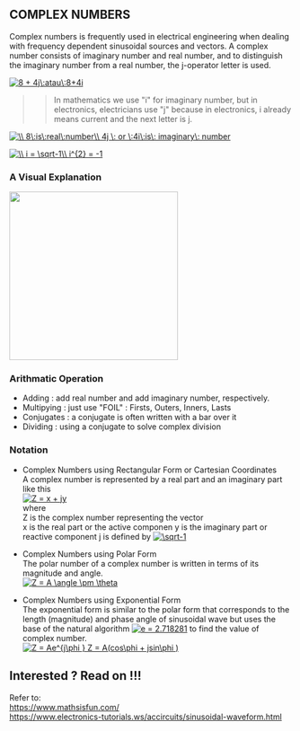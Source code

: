 ## COMPLEX NUMBERS

Complex numbers is frequently used in electrical engineering when dealing with frequency dependent sinusoidal sources and vectors. 
A complex number consists of imaginary number and real number, and to distinguish the imaginary number from a real number, the j-operator letter is used.

<a href="https://www.codecogs.com/eqnedit.php?latex=8&space;&plus;&space;4j\:atau\:8&plus;4i" target="_blank"><img src="https://latex.codecogs.com/gif.latex?8&space;&plus;&space;4j\:atau\:8&plus;4i" title="8 + 4j\:atau\:8+4i" /></a>  
  


>>In mathematics we use "i" for imaginary number, but in electronics, electricians use "j" because in electronics, i already means current and the next letter is j.    
  
<a href="https://www.codecogs.com/eqnedit.php?latex=\\&space;8\:is\:real\:number\\&space;4j&space;\:&space;or&space;\:4i\:is\:&space;imaginary\:&space;number" target="_blank"><img src="https://latex.codecogs.com/gif.latex?\\&space;8\:is\:real\:number\\&space;4j&space;\:&space;or&space;\:4i\:is\:&space;imaginary\:&space;number" title="\\ 8\:is\:real\:number\\ 4j \: or \:4i\:is\: imaginary\: number" /></a>  

<a href="https://www.codecogs.com/eqnedit.php?latex=\\&space;i&space;=&space;\sqrt-1\\&space;i^{2}&space;=&space;-1" target="_blank"><img src="https://latex.codecogs.com/gif.latex?\\&space;i&space;=&space;\sqrt-1\\&space;i^{2}&space;=&space;-1" title="\\ i = \sqrt-1\\ i^{2} = -1" /></a>  

  

### A Visual Explanation  
<img src="https://github.com/whentea/afbeldingeen/blob/master/complex-plane.svg" width="300">  

### Arithmatic Operation  
- Adding :  add real number and add imaginary number, respectively.
- Multipying  : just use "FOIL" : Firsts, Outers, Inners, Lasts
- Conjugates  : a conjugate is often written with a bar over it
- Dividing  : using a conjugate to solve complex division

### Notation

* Complex Numbers using Rectangular Form  or Cartesian Coordinates  
A complex number is represented by a real part and an imaginary part like this  
<a href="https://www.codecogs.com/eqnedit.php?latex=Z&space;=&space;x&space;&plus;&space;jy" target="_blank"><img src="https://latex.codecogs.com/gif.latex?Z&space;=&space;x&space;&plus;&space;jy" title="Z = x + jy" /></a>  
where  
Z is the complex number representing the vector  
x is the real part or the active componen
y is the imaginary part or reactive component
j is defined by <a href="https://www.codecogs.com/eqnedit.php?latex=\sqrt-1" target="_blank"><img src="https://latex.codecogs.com/gif.latex?\sqrt-1" title="\sqrt-1" /></a>

* Complex Numbers using Polar Form  
The polar number of a complex number is written in terms of its magnitude and angle.  
<a href="https://www.codecogs.com/eqnedit.php?latex=Z&space;=&space;A&space;\angle&space;\pm&space;\theta" target="_blank"><img src="https://latex.codecogs.com/gif.latex?Z&space;=&space;A&space;\angle&space;\pm&space;\theta" title="Z = A \angle \pm \theta" /></a>  


* Complex Numbers using Exponential Form  
The exponential form is similar to the polar form that corresponds to the length (magnitude) and phase angle of sinusoidal wave but uses the base of the natural algorithm <a href="https://www.codecogs.com/eqnedit.php?latex=e&space;=&space;2.718281" target="_blank"><img src="https://latex.codecogs.com/gif.latex?e&space;=&space;2.718281" title="e = 2.718281" /></a> to find the value of complex number.  
<a href="https://www.codecogs.com/eqnedit.php?latex=Z&space;=&space;Ae^{j\phi&space;}&space;Z&space;=&space;A(cos\phi&space;&plus;&space;jsin\phi&space;)" target="_blank"><img src="https://latex.codecogs.com/gif.latex?Z&space;=&space;Ae^{j\phi&space;}&space;Z&space;=&space;A(cos\phi&space;&plus;&space;jsin\phi&space;)" title="Z = Ae^{j\phi } Z = A(cos\phi + jsin\phi )" /></a>
  
  
## Interested ? Read on !!! 

Refer to:  
https://www.mathsisfun.com/  
https://www.electronics-tutorials.ws/accircuits/sinusoidal-waveform.html
